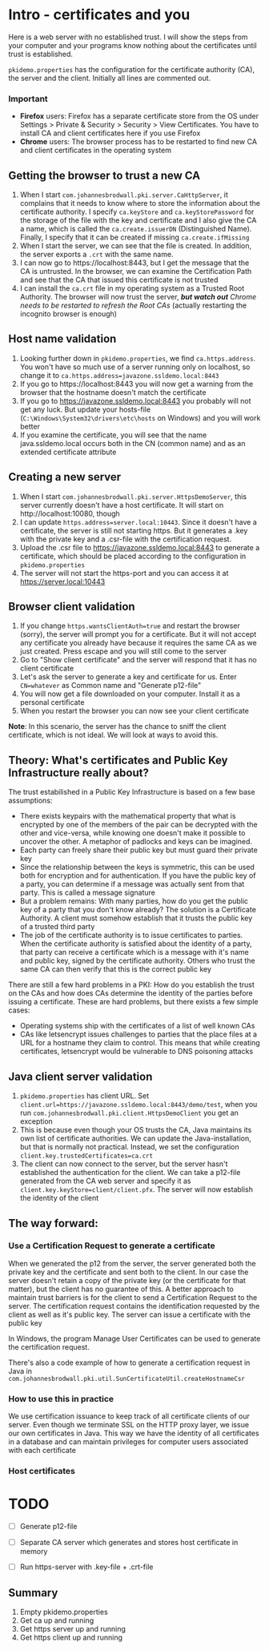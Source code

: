 # Intro - certificates and you

Here is a web server with no established trust. I will show the steps from your computer and your programs know
nothing about the certificates until trust is established.

`pkidemo.properties` has the configuration for the certificate authority (CA), the server and the client.
Initially all lines are commented out.

### Important

* **Firefox** users: Firefox has a separate certificate store from the OS under
  Settings > Private & Security > Security > View Certificates. You have to install CA and client certificates here
  if you use Firefox
* **Chrome** users: The browser process has to be restarted to find new CA and client certificates in the operating
  system


## Getting the browser to trust a new CA

1. When I start `com.johannesbrodwall.pki.server.CaHttpServer`, it complains that it needs to know where to store
   the information about the certificate authority. I specify `ca.keyStore` and `ca.keyStorePassword` for the storage 
   of the file with the key and certificate and I also give the CA a name, which is called the `ca.create.issuerDN`
   (Distinguished Name). Finally, I specify that it can be created if missing `ca.create.ifMissing` 
3. When I start the server, we can see that the file is created. In addition, the server exports a `.crt` with the same
   name.
4. I can now go to https://localhost:8443, but I get the message that the CA is untrusted. In the browser, we can
   examine the Certification Path and see that the CA that issued this certificate is not trusted
5. I can install the `ca.crt` file in my operating system as a Trusted Root Authority. The browser will now trust the
   server, ***but watch out** Chrome needs to be restarted to refresh the Root CAs* (actually restarting the
   incognito browser is enough)

## Host name validation

1. Looking further down in `pkidemo.properties`, we find `ca.https.address`. You won't have so much use of a server
   running only on localhost, so change it to `ca.https.address=javazone.ssldemo.local:8443`
2. If you go to https://localhost:8443 you will now get a warning from the browser that the hostname doesn't
   match the certificate
3. If you go to https://javazone.ssldemo.local:8443 you probably will not get any luck. But update your hosts-file
   (`C:\Windows\System32\drivers\etc\hosts` on Windows) and you will work better
4. If you examine the certificate, you will see that the name java.ssldemo.local occurs both in the CN (common name)
   and as an extended certificate attribute

## Creating a new server

1. When I start `com.johannesbrodwall.pki.server.HttpsDemoServer`, this server currently doesn't have a host
   certificate. It will start on http://localhost:10080, though
2. I can update `https.address=server.local:10443`. Since it doesn't have a certificate, the server is still
   not starting https. But it generates a .key with the private key and a .csr-file with the certification request.
3. Upload the .csr file to https://javazone.ssldemo.local:8443 to generate a certificate, which should be placed
   according to the configuration in `pkidemo.properties`
4. The server will not start the https-port and you can access it at https://server.local:10443 

## Browser client validation

1. If you change `https.wantsClientAuth=true` and restart the browser (sorry), the server will prompt you for a
   certificate. But it will not accept any certificate you already have because it requires the same CA as we
   just created. Press escape and you will still come to the server
2. Go to "Show client certificate" and the server will respond that it has no client certificate
3. Let's ask the server to generate a key and certificate for us. Enter `CN=whatever` as Common name and "Generate p12-file"
4. You will now get a file downloaded on your computer. Install it as a personal certificate
5. When you restart the browser you can now see your client certificate

**Note**: In this scenario, the server has the chance to sniff the client certificate, which is not ideal.
We will look at ways to avoid this.

## Theory: What's certificates and Public Key Infrastructure really about?

The trust estabilished in a Public Key Infrastructure is based on a few base assumptions:

* There exists keypairs with the mathematical property that what is encrypted by one of the members of the pair
  can be decrypted with the other and vice-versa, while knowing one doesn't make it possible to uncover the other.
  A metaphor of padlocks and keys can be imagined.
* Each party can freely share their public key but must guard their private key
* Since the relationship between the keys is symmetric, this can be used both for encryption and for authentication.
  If you have the public key of a party, you can determine if a message was actually sent from that party. This
  is called a message signature
* But a problem remains: With many parties, how do you get the public key of a party that you don't know already?
  The solution is a Certificate Authority. A client must somehow establish that it trusts the public key of a
  trusted third party
* The job of the certificate authority is to issue certificates to parties. When the certificate authority is
  satisfied about the identity of a party, that party can receive a certificate which is a message with it's
  name and public key, signed by the certificate authority. Others who trust the same CA can then verify that
  this is the correct public key

There are still a few hard problems in a PKI: How do you establish the trust on the CAs and how does CAs determine
the identity of the parties before issuing a certificate. These are hard problems, but there exists a few
simple cases:

* Operating systems ship with the certificates of a list of well known CAs
* CAs like letsencrypt issues challenges to parties that the place files at a URL for a hostname they claim
  to control. This means that while creating certificates, letsencrypt would be vulnerable to DNS poisoning
  attacks


## Java client server validation

1. `pkidemo.properties` has client URL. Set `client.url=https://javazone.ssldemo.local:8443/demo/test`, when
   you run `com.johannesbrodwall.pki.client.HttpsDemoClient` you get an exception
2. This is because even though your OS trusts the CA, Java maintains its own list of certificate authorities.
   We can update the Java-installation, but that is normally not practical. Instead, we set the configuration
   `client.key.trustedCertificates=ca.crt`
3. The client can now connect to the server, but the server hasn't established the authentication for the client.
   We can take a p12-file generated from the CA web server and specify it as `client.key.keyStore=client/client.pfx`.
   The server will now establish the identity of the client

## The way forward:

### Use a Certification Request to generate a certificate

When we generated the p12 from the server, the server generated both the private key and the certificate and sent
both to the client. In our case the server doesn't retain a copy of the private key (or the certificate for that
matter), but the client has no guarantee of this. A better approach to maintain trust barriers is for the client
to send a Certification Request to the server. The certification request contains the identification requested
by the client as well as it's public key. The server can issue a certificate with the public key

In Windows, the program Manage User Certificates can be used to generate the certification request.

There's also a code example of how to generate a certification request in Java in 
`com.johannesbrodwall.pki.util.SunCertificateUtil.createHostnameCsr`


### How to use this in practice

We use certification issuance to keep track of all certificate clients of our server. Even though we terminate
SSL on the HTTP proxy layer, we issue our own certificates in Java. This way we have the identity of all
certificates in a database and can maintain privileges for computer users associated with each certificate

### Host certificates


# TODO

* [ ] Generate p12-file
* [ ] Separate CA server which generates and stores host certificate in memory
* [ ] Run https-server with .key-file + .crt-file


## Summary

1. Empty pkidemo.properties
2. Get ca up and running
3. Get https server up and running
4. Get https client up and running


